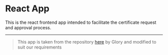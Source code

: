 # React App
This is the react frontend app intended to facilitate the certificate request and approval process.

___________
> This app is taken from the repository [here](https://github.com/gconnect/AlgorandReachReactWallet.git) by Glory
and modified to suit our requirements